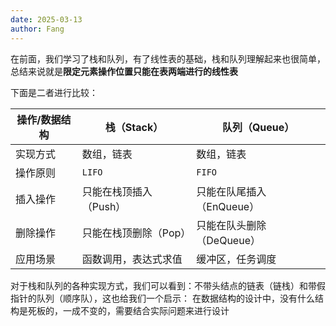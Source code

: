 ```yaml
---
date: 2025-03-13
author: Fang
---
```

在前面，我们学习了栈和队列，有了线性表的基础，栈和队列理解起来也很简单，总结来说就是**限定元素操作位置只能在表两端进行的线性表**

下面是二者进行比较：

| 操作/数据结构 | 栈（Stack）      | 队列（Queue）        |
| ------- | ------------- | ---------------- |
| 实现方式    | 数组，链表         | 数组，链表            |
| 操作原则    | `LIFO`        | `FIFO`           |
| 插入操作    | 只能在栈顶插入（Push） | 只能在队尾插入（EnQueue） |
| 删除操作    | 只能在栈顶删除（Pop）  | 只能在队头删除（DeQueue） |
| 应用场景    | 函数调用，表达式求值    | 缓冲区，任务调度         |
对于栈和队列的各种实现方式，我们可以看到：不带头结点的链表（链栈）和带假指针的队列（顺序队），这也给我们一个启示：
在数据结构的设计中，没有什么结构是死板的，一成不变的，需要结合实际问题来进行设计